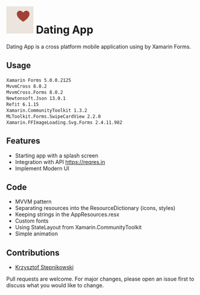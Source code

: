 # ![demo](https://github.com/krzysztofstepnikowski/DatingApp/blob/main/DatingApp/src/DatingApp.Droid/Resources/mipmap-hdpi/ic_logo.png) Dating App

Dating App is a cross platform mobile application using by Xamarin Forms.


## Usage

```
Xamarin Forms 5.0.0.2125
MvvmCross 8.0.2
MvvmCross.Forms 8.0.2
Newtonsoft.Json 13.0.1
Refit 6.1.15
Xamarin.CommunityToolkit 1.3.2
MLToolkit.Forms.SwipeCardView 2.2.0
Xamarin.FFImageLoading.Svg.Forms 2.4.11.982
```
## Features

* Starting app with a splash screen
* Integration with API https://reqres.in
* Implement Modern UI

## Code

* MVVM pattern
* Separating resources into the ResourceDictionary (icons, styles)
* Keeping strings in the AppResources.resx
* Custom fonts
* Using StateLayout from Xamarin.CommunityToolkit
* Simple animation

## Contributions

* [Krzysztof Stępnikowski](https://github.com/krzysztofstepnikowski)

Pull requests are welcome. For major changes, please open an issue first to discuss what you would like to change.
